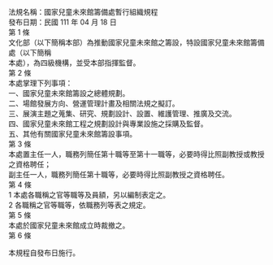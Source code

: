 法規名稱：國家兒童未來館籌備處暫行組織規程  
發布日期：民國 111 年 04 月 18 日  
第 1 條  
文化部（以下簡稱本部）為推動國家兒童未來館之籌設，特設國家兒童未來館籌備處（以下簡稱  
本處），為四級機構，並受本部指揮監督。  
第 2 條  
本處掌理下列事項：  
一、國家兒童未來館籌設之總體規劃。  
二、場館發展方向、營運管理計畫及相關法規之擬訂。  
三、展演主題之蒐集、研究、規劃設計、設置、維護管理、推廣及交流。  
四、國家兒童未來館工程之規劃設計與專業設施之採購及監督。  
五、其他有關國家兒童未來館籌設事項。  
第 3 條  
本處置主任一人，職務列簡任第十職等至第十一職等，必要時得比照副教授或教授之資格聘任；  
副主任一人，職務列簡任第十職等，必要時得比照副教授之資格聘任。  
第 4 條  
1 本處各職稱之官等職等及員額，另以編制表定之。  
2 各職稱之官等職等，依職務列等表之規定。  
第 5 條  
本處於國家兒童未來館成立時裁撤之。  
第 6 條  


本規程自發布日施行。  


